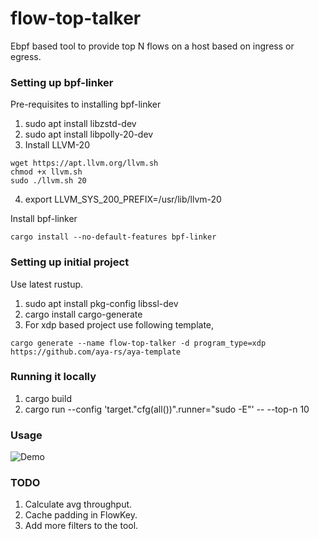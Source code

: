 # flow-top-talker

Ebpf based tool to provide top N flows on a host based on ingress or egress.

### Setting up bpf-linker

Pre-requisites to installing bpf-linker

1. sudo apt install libzstd-dev
2. sudo apt install libpolly-20-dev
3. Install LLVM-20

```
wget https://apt.llvm.org/llvm.sh
chmod +x llvm.sh
sudo ./llvm.sh 20
```

4. export LLVM_SYS_200_PREFIX=/usr/lib/llvm-20

Install bpf-linker

```cargo install --no-default-features bpf-linker```

### Setting up initial project

Use latest rustup.

1. sudo apt install pkg-config libssl-dev
2. cargo install cargo-generate
3. For xdp based project use following template,

```cargo generate --name flow-top-talker -d program_type=xdp https://github.com/aya-rs/aya-template```

### Running it locally

1. cargo build
2. cargo run --config 'target."cfg(all())".runner="sudo -E"' -- --top-n 10

### Usage

![Demo](assets/demo.gif)

### TODO

1. Calculate avg throughput.
2. Cache padding in FlowKey.
3. Add more filters to the tool.
